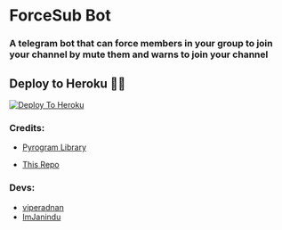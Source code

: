 # ForceSub Bot

### A telegram bot that can force members in your group to join your channel by mute them and warns to join your channel

## Deploy to Heroku 🏃‍♂

[![Deploy To Heroku](https://www.herokucdn.com/deploy/button.svg)](https://heroku.com/deploy?template=https://github.com/ImJanindu/ForceSubBot)

### Credits:

- [Pyrogram Library](https://github.com/pyrogram/pyrogram)

- [This Repo](https://github.com/viperadnan-git/force-subscribe-telegram-bot)

### Devs:

- [viperadnan](https://github.com/viperadnan-git)
- [ImJanindu](https://github.com/ImJanindu)
